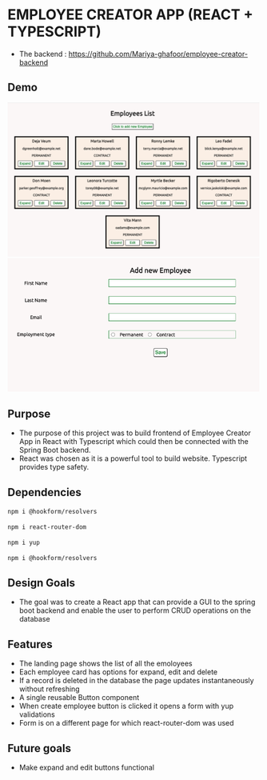 # EMPLOYEE CREATOR APP (REACT + TYPESCRIPT)

- The backend : https://github.com/Mariya-ghafoor/employee-creator-backend

## Demo

![Home page](./src/assets/LandingPage.png "Landing page")
![Add-employee page](./src/assets/AddEmployeeForm.png "Add Employee page")

## Purpose

- The purpose of this project was to build frontend of Employee Creator App in React with Typescript which could then be connected with the Spring Boot backend.
- React was chosen as it is a powerful tool to build website. Typescript provides type safety.

## Dependencies

```bash
npm i @hookform/resolvers
```

```bash
npm i react-router-dom
```

```bash
npm i yup
```

```bash
npm i @hookform/resolvers
```

## Design Goals

- The goal was to create a React app that can provide a GUI to the spring boot backend and enable the user to perform CRUD operations on the database

## Features

- The landing page shows the list of all the emoloyees
- Each employee card has options for expand, edit and delete
- If a record is deleted in the database the page updates instantaneously without refreshing
- A single reusable Button component
- When create employee button is clicked it opens a form with yup validations
- Form is on a different page for which react-router-dom was used

## Future goals

- Make expand and edit buttons functional
